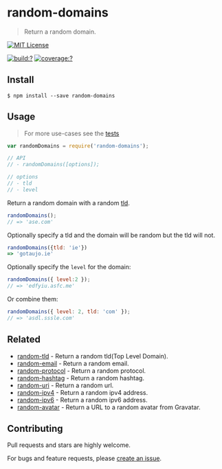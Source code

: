 # random-domains

> Return a random domain.

[![MIT License](https://img.shields.io/badge/license-MIT_License-green.svg?style=flat-square)](https://github.com/mock-end/random-domains/blob/master/LICENSE)

[![build:?](https://img.shields.io/travis/mock-end/random-domains/master.svg?style=flat-square)](https://travis-ci.org/mock-end/random-domains)
[![coverage:?](https://img.shields.io/coveralls/mock-end/random-domains/master.svg?style=flat-square)](https://coveralls.io/github/mock-end/random-domains)


## Install

```
$ npm install --save random-domains
```

## Usage

> For more use-cases see the [tests](https://github.com/mock-end/random-domains/blob/master/test/spec/index.js)

```js
var randomDomains = require('random-domains');

// API
// - randomDomains([options]);

// options
// - tld
// - level
```

Return a random domain with a random [tld](https://github.com/mock-end/random-tld).

```js
randomDomains();
// => 'ase.com'
```

Optionally specify a tld and the domain will be random but the tld will not.

```js
randomDomains({tld: 'ie'})
=> 'gotaujo.ie'
```

Optionally specify the `level` for the domain:

```js
randomDomains({ level:2 });
// => 'edfyiu.asfc.me'
```

Or combine them:

```js
randomDomains({ level: 2, tld: 'com' });
// => 'asdl.sssle.com'
```


## Related

- [random-tld](https://github.com/mock-end/random-tld) - Return a random tld(Top Level Domain).
- [random-email](https://github.com/mock-end/random-email) - Return a random email.
- [random-protocol](https://github.com/mock-end/random-protocol) - Return a random protocol.
- [random-hashtag](https://github.com/mock-end/random-tld) - Return a random hashtag.
- [random-uri](https://github.com/mock-end/random-uri.git) - Return a random url.
- [random-ipv4](https://github.com/mock-end/random-ipv4) - Return a random ipv4 address.
- [random-ipv6](https://github.com/mock-end/random-ipv6) - Return a random ipv6 address.
- [random-avatar](https://github.com/mock-end/random-avatar) - Return a URL to a random avatar from Gravatar.


## Contributing

Pull requests and stars are highly welcome.

For bugs and feature requests, please [create an issue](https://github.com/mock-end/random-domains/issues/new).
